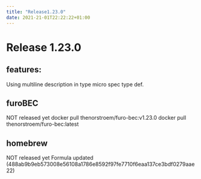 ```yaml
---
title: "Release1.23.0"
date: 2021-21-01T22:22:22+01:00
---
```


# Release 1.23.0

## features: 

Using multiline description in type micro spec type def.

## furoBEC
NOT released yet
docker pull thenorstroem/furo-bec:v1.23.0
docker pull thenorstroem/furo-bec:latest

## homebrew
NOT released yet
Formula updated (488ab9b9eb573008e56108a1786e8592f97fe7710f6eaa137ce3bdf0279aae22)
